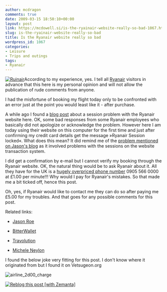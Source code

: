 ```yaml
---
author: mcdragon
comments: true
date: 2009-03-15 18:50:10+00:00
layout: post
link: https://mcdowell.si/is-the-ryainair-website-really-so-bad-1067.html
slug: is-the-ryainair-website-really-so-bad
title: Is the Ryanair website really so bad
wordpress_id: 1067
categories:
- Leisure
- Trips and outings
tags:
- Ryanair
---
```


[![Ruinair](https://img.mcdowell.si/2009/03/ruinair1-1-201x300.jpg)](http://www.waterstones.com/waterstonesweb/displayProductDetails.do?sku=6493407)According to my experience, yes. I tell all [Ryanair](http://en.wikipedia.org/wiki/Ryanair) visitors in advance that this here is my personal opinion and will not allow the publication of rude comments from anyone.

I had the misfortune of booking my flight today only to be confronted with an error just at the point you would least like it - after purchase.

A while ago I found a [blog post](http://www.jason-roe.com/blog/free-ryanair-free-flight-bug/) about a session problem with the Ryanair website here. OK, some bad responses from some Ryanair employees who basically did not apologize or acknowledge the problem. However here I am today using their website on this computer for the first time and just after confirming my credit card details get the message »Ryanair Session locked«. What does this mean? It did remind me of the [problem mentioned on Jason's blog](http://www.jason-roe.com/blog/free-ryanair-free-flight-bug/) as it involved problems with the sessions on the website transaction system.

I did get a confirmation by e-mail but I cannot verify my booking through the Ryanair website. OK, the natural thing would be to ask Ryanair about it. All they have for the UK is a [hugely overpriced phone number](http://www.ryanair.com/site/EN/faqs.php?sect=CONTACT&div=int_sup) 0905 566 0000 at £1.00 per minute!!! Why would I pay for Ryanair's mistakes. So that made me a bit ticked off, hence this post.

Oh, yes, if Ryanair would like to contact me they can do so after paying me £5.00 for my troubles. And that goes for any possible comments for this post.

Related links:



 	
  * [Jason Roe](http://www.jason-roe.com/blog/free-ryanair-free-flight-bug/)

 	
  * [BitterWallet](http://www.bitterwallet.com/ryanair-staff-abuse-customer-and-then-refuse-to-apologise/8202)

 	
  * [Travolution](http://www.travolution.co.uk/blog/2009/02/ryanair-doesnt-want-anything-t.php)

 	
  * [Michele Neylon](http://www.mneylon.com/blog/archives/2009/02/19/ryanair-staff-and-fixed-ips/)


I found the below joke very fitting for this post. I don't know where it originated from but I found it on Vetsugeon.org

![airline_2d00_charge](https://img.mcdowell.si/2009/03/airline_2d00_charge1-1.gif)


[![Reblog this post [with Zemanta]](http://img.zemanta.com/reblog_e.png?x-id=fe443a8d-2bea-4446-bdef-f1cca1c333f7)](http://reblog.zemanta.com/zemified/fe443a8d-2bea-4446-bdef-f1cca1c333f7/)
